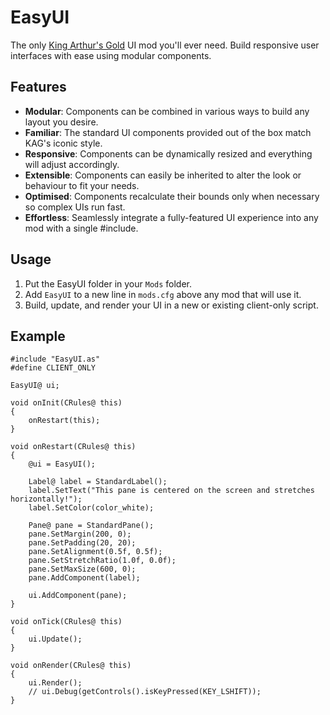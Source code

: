 # EasyUI

The only [King Arthur's Gold](https://kag2d.com/) UI mod you'll ever need. Build responsive user interfaces with ease using modular components.

## Features

- **Modular**: Components can be combined in various ways to build any layout you desire.
- **Familiar**: The standard UI components provided out of the box match KAG's iconic style.
- **Responsive**: Components can be dynamically resized and everything will adjust accordingly.
- **Extensible**: Components can easily be inherited to alter the look or behaviour to fit your needs.
- **Optimised**: Components recalculate their bounds only when necessary so complex UIs run fast.
- **Effortless**: Seamlessly integrate a fully-featured UI experience into any mod with a single #include.

## Usage

1. Put the EasyUI folder in your `Mods` folder.
2. Add `EasyUI` to a new line in `mods.cfg` above any mod that will use it.
3. Build, update, and render your UI in a new or existing client-only script.

## Example

```angelscript
#include "EasyUI.as"
#define CLIENT_ONLY

EasyUI@ ui;

void onInit(CRules@ this)
{
    onRestart(this);
}

void onRestart(CRules@ this)
{
    @ui = EasyUI();

    Label@ label = StandardLabel();
    label.SetText("This pane is centered on the screen and stretches horizontally!");
    label.SetColor(color_white);

    Pane@ pane = StandardPane();
    pane.SetMargin(200, 0);
    pane.SetPadding(20, 20);
    pane.SetAlignment(0.5f, 0.5f);
    pane.SetStretchRatio(1.0f, 0.0f);
    pane.SetMaxSize(600, 0);
    pane.AddComponent(label);

    ui.AddComponent(pane);
}

void onTick(CRules@ this)
{
    ui.Update();
}

void onRender(CRules@ this)
{
    ui.Render();
    // ui.Debug(getControls().isKeyPressed(KEY_LSHIFT));
}
```
